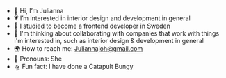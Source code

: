 - 🫧 Hi, I’m Julianna
- 💗 I’m interested in interior design and development in general
- 🌆 I studied to become a frontend developer in Sweden
- 💞️ I'm thinking about collaborating with companies that work with things I'm interested in, such as interior design & development in general
- 🌍 How to reach me: Juliannajoh@gmail.com
- 🗽 Pronouns: She
- 🛸 Fun fact: I have done a Catapult Bungy 

<!---
Juliannajoh/Juliannajoh is a ✨ special ✨ repository because its `README.md` (this file) appears on your GitHub profile.
You can click the Preview link to take a look at your changes.
--->
